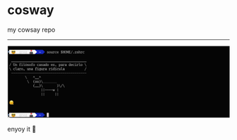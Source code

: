 # cosway
my cowsay repo

---
![Screenshot](https://raw.githubusercontent.com/bygregonline/cosway/refs/heads/main/screenshot.png)


enyoy it  🍺

